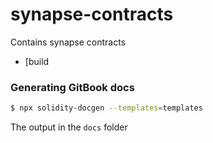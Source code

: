 # synapse-contracts

Contains synapse contracts

- [build

### Generating GitBook docs

```bash
$ npx solidity-docgen --templates=templates
```

The output in the `docs` folder
